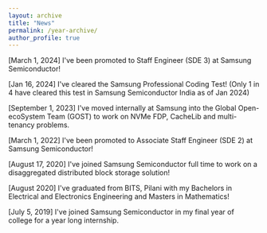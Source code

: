 ```yaml
---
layout: archive
title: "News"
permalink: /year-archive/
author_profile: true
---
```


[March 1, 2024] I've been promoted to Staff Engineer (SDE 3) at Samsung Semiconductor! 
<br>

[Jan 16, 2024] I've cleared the Samsung Professional Coding Test! (Only 1 in 4 have cleared this test in Samsung Semiconductor India as of Jan 2024)
<br>

[September 1, 2023] I've moved internally at Samsung into the Global Open-ecoSystem Team (GOST) to work on NVMe FDP, CacheLib and multi-tenancy problems.
<br>

[March 1, 2022] I've been promoted to Associate Staff Engineer (SDE 2) at Samsung Semiconductor! <br>

[August 17, 2020] I've joined Samsung Semiconductor full time to work on a disaggregated distributed block storage solution! <br>

[August 2020] I've graduated from BITS, Pilani with my Bachelors in Electrical and Electronics Engineering and Masters in Mathematics!

[July 5, 2019] I've joined Samsung Semiconductor in my final year of college for a year long internship. <br>
